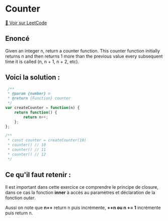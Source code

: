 # Counter

[🔗 Voir sur LeetCode](https://leetcode.com/problems/counter/?envType=study-plan-v2&envId=30-days-of-javascript)

## Enoncé

Given an integer n, return a counter function. This counter function initially returns n and then returns 1 more than the previous value every subsequent time it is called (n, n + 1, n + 2, etc).

## Voici la solution :

``` js
 /**
 * @param {number} n
 * @return {Function} counter
 */
var createCounter = function(n) {
    return function() {
        return n++;
    };
};

/** 
 * const counter = createCounter(10)
 * counter() // 10
 * counter() // 11
 * counter() // 12
 */ 
```
## Ce qu'il faut retenir :

Il est important dans cette exercice ce comprendre le principe de closure, dans ce cas la fonction **inner** à accès au paramètres et déclaration de la fonction *outer*.

Aussi on note que **n++** return n puis incrémente, **++n ou n += 1** incrémente puis return n.
